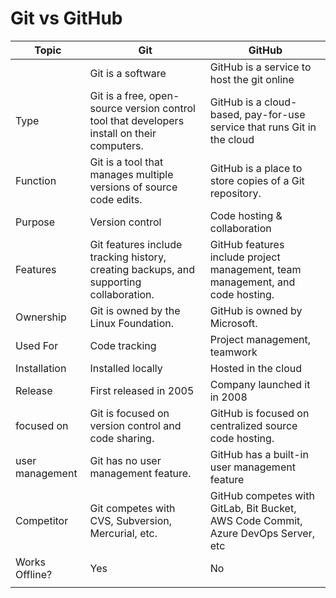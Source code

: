 # Git vs GitHub

| Topic           | Git                                                                                         | GitHub                                                                             |
| --------------- | ------------------------------------------------------------------------------------------- | ---------------------------------------------------------------------------------- |
|                 | Git is a software                                                                           | GitHub is a service to host the git online                                         |
| Type            | Git is a free, open-source version control tool that developers install on their computers. | GitHub is a cloud-based, pay-for-use service that runs Git in the cloud            |
| Function        | Git is a tool that manages multiple versions of source code edits.                          | GitHub is a place to store copies of a Git repository.                             |
| Purpose         | Version control                                                                             | Code hosting & collaboration                                                       |
| Features        | Git features include tracking history, creating backups, and supporting collaboration.      | GitHub features include project management, team management, and code hosting.     |
| Ownership       | Git is owned by the Linux Foundation.                                                       | GitHub is owned by Microsoft.                                                      |
| Used For        | Code tracking                                                                               | Project management, teamwork                                                       |
| Installation    | Installed locally                                                                           | Hosted in the cloud                                                                |
| Release         | First released in 2005                                                                      | Company launched it in 2008                                                        |
| focused on      | Git is focused on version control and code sharing.                                         | GitHub is focused on centralized source code hosting.                              |
| user management | Git has no user management feature.                                                         | GitHub has a built-in user management feature                                      |
| Competitor      | Git competes with CVS, Subversion, Mercurial, etc.                                          | GitHub competes with GitLab, Bit Bucket, AWS Code Commit, Azure DevOps Server, etc |
| Works Offline?  | Yes                                                                                         | No                                                                                 |
|                 |                                                                                             |                                                                                    |

&nbsp;

&nbsp;
